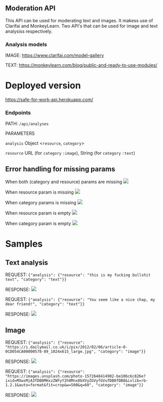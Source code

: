 ## Moderation API

This API can be used for moderating text and images. It makess use of Clarifai and MonkeyLearn. Two API's that can be used for image and text analysiss respectively.

### Analysis models

IMAGE: https://www.clarifai.com/model-gallery

TEXT: https://monkeylearn.com/blog/public-and-ready-to-use-modules/

# Deployed version

https://safe-for-work-api.herokuapp.com/

### Endpoints

PATH: `/api/analyses`

PARAMETERS

`analysis` Object <`resource`, `category`>

`resource` URL (for `category` `:image`), String (for `category` `:text`)

## Error handling for missing params

When both (category and resource) params are missing
![](./screenshots/missing_params_postman.jpg)

When resource param is missing
![](./screenshots/missing_resource_param_postman.jpg)

When category params is missing
![](./screenshots/missing_category_param_postman.jpg)

When resource param is empty
![](./screenshots/resource_blank_postman.jpg)

When category param is empty
![](./screenshots/category_blank_postman.jpg)

# Samples

## Text analysis

REQUEST: `{"analysis": {"resource": "this is my fucking bullshit text", "category": "text"}}`

RESPONSE:
![](./screenshots/profanity_text_postman.jpg)

REQUEST: `{"analysis": {"resource": "You seem like a nice chap, my dear friend!", "category": "text"}}`

RESPONSE:
![](./screenshots/clean_text_postman.jpg)

## Image

REQUEST: `{"analysis": {"resource": "https://i.dailymail.co.uk/i/pix/2012/02/06/article-0-0CD054CA00000578-89_1024x615_large.jpg", "category": "image"}}`

RESPONSE:
![](./screenshots/safe_image_postman.jpg)

REQUEST: `{"analysis": {"resource": "https://images.unsplash.com/photo-1572648414902-be106c6c826e?ixid=MXwxMjA3fDB8MHxzZWFyY2h8Mnx8bXVyZGVyfGVufDB8fDB8&ixlib=rb-1.2.1&auto=format&fit=crop&w=500&q=60", "category": "image"}}`

RESPONSE:
![](./screenshots/gore_image_postman.jpg)
